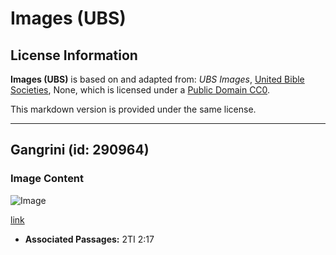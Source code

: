 # Images (UBS)

## License Information

**Images (UBS)** is based on and adapted from: _UBS Images_, [United Bible Societies](https://unitedbiblesocieties.org/), None, which is licensed under a [Public Domain CC0](https://creativecommons.org/public-domain/cc0/).

This markdown version is provided under the same license.



--------------------------------

## Gangrini (id: 290964)

### Image Content

![Image](https://cdn.aquifer.bible/aquifer-content/resources/Media/WEB-0253_gangrene.jpg)

[link](https://cdn.aquifer.bible/aquifer-content/resources/Media/WEB-0253_gangrene.jpg)

* **Associated Passages:** 2TI 2:17

